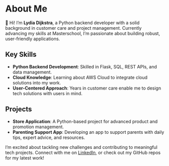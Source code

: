 # About Me

👋 Hi! I’m **Lydia Dijkstra**, a Python backend developer with a solid background in customer care and project management. Currently advancing my skills at Masterschool, I’m passionate about building robust, user-friendly applications.

## Key Skills
- **Python Backend Development**: Skilled in Flask, SQL, REST APIs, and data management.
- **Cloud Knowledge**: Learning about AWS Cloud to integrate cloud solutions into my work.
- **User-Centered Approach**: Years in customer care enable me to design tech solutions with users in mind.

## Projects
- **Store Application**: A Python-based project for advanced product and promotion management.
- **Parenting Support App**: Developing an app to support parents with daily tips, expert advice, and resources.

I’m excited about tackling new challenges and contributing to meaningful tech projects. Connect with me on [LinkedIn](https://www.linkedin.com/in/lydia-dijkstra-16143326b/), or check out my GitHub repos for my latest work!
